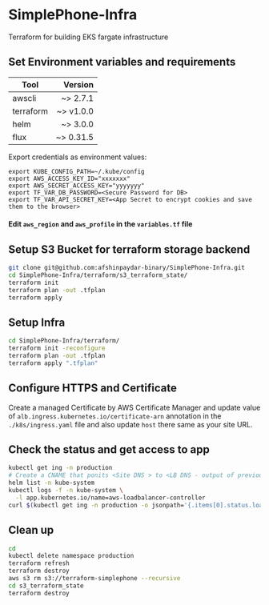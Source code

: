 # SimplePhone-Infra
Terraform for building EKS fargate infrastructure

## Set Environment variables and requirements

| Tool      | Version |
| --------- | ----------:|
| awscli    | ~> 2.7.1   |
| terraform | ~> v1.0.0  |
| helm      | ~> 3.0.0   |
| flux      | ~> 0.31.5  |

Export credentials as environment values:
```
export KUBE_CONFIG_PATH=~/.kube/config
export AWS_ACCESS_KEY_ID="xxxxxxx"
export AWS_SECRET_ACCESS_KEY="yyyyyyy"
export TF_VAR_DB_PASSWORD=<Secure Password for DB>
export TF_VAR_API_SECRET_KEY=<App Secret to encrypt cookies and save them to the browser>
```

#### Edit `aws_region` and `aws_profile` in the `variables.tf` file

## Setup S3 Bucket for terraform storage backend
```sh
git clone git@github.com:afshinpaydar-binary/SimplePhone-Infra.git
cd SimplePhone-Infra/terraform/s3_terraform_state/
terraform init
terraform plan -out .tfplan
terraform apply
```

## Setup Infra
```sh
cd SimplePhone-Infra/terraform/
terraform init -reconfigure
terraform plan -out .tfplan
terraform apply ".tfplan"
```

## Configure HTTPS and Certificate
Create a managed Certificate by AWS Certificate Manager and update value of `alb.ingress.kubernetes.io/certificate-arn` annotation in the `./k8s/ingress.yaml` file and also update `host` there same as your site URL.

## Check the status and get access to app
```sh
kubectl get ing -n production
# Create a CNAME that ponits <Site DNS > to <LB DNS - output of previous command>
helm list -n kube-system
kubectl logs -f -n kube-system \
  -l app.kubernetes.io/name=aws-loadbalancer-controller
curl $(kubectl get ing -n production -o jsonpath='{.items[0].status.loadBalancer.ingress[0].hostname}')
```

## Clean up
```sh
cd
kubectl delete namespace production
terraform refresh
terraform destroy
aws s3 rm s3://terraform-simplephone --recursive
cd s3_terraform_state
terraform destroy
```
